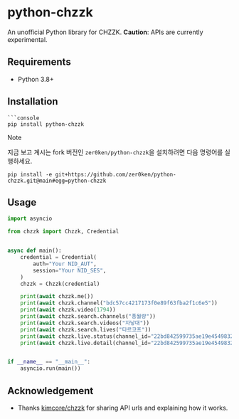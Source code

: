 # python-chzzk
An unofficial Python library for CHZZK. **Caution**: APIs are currently experimental.

## Requirements
- Python 3.8+

## Installation
```console
```console
pip install python-chzzk
```

> [!NOTE]
> 지금 보고 계시는 fork 버전인 `zer0ken/python-chzzk`을 설치하려면 다음 명령어를 실행하세요.
> ```console
> pip install -e git+https://github.com/zer0ken/python-chzzk.git@main#egg=python-chzzk
> ```

## Usage
```python
import asyncio

from chzzk import Chzzk, Credential


async def main():
    credential = Credential(
        auth="Your NID_AUT",
        session="Your NID_SES",
    )
    chzzk = Chzzk(credential)

    print(await chzzk.me())
    print(await chzzk.channel("bdc57cc4217173f0e89f63fba2f1c6e5"))
    print(await chzzk.video(1794))
    print(await chzzk.search.channels("풍월량"))
    print(await chzzk.search.videos("자낳대"))
    print(await chzzk.search.lives("타르코프"))
    print(await chzzk.live.status(channel_id="22bd842599735ae19e454983280f611e"))
    print(await chzzk.live.detail(channel_id="22bd842599735ae19e454983280f611e"))


if __name__ == "__main__":
    asyncio.run(main())
```

## Acknowledgement
- Thanks [kimcore/chzzk](https://github.com/kimcore/chzzk) for sharing API urls and explaining how it works.
